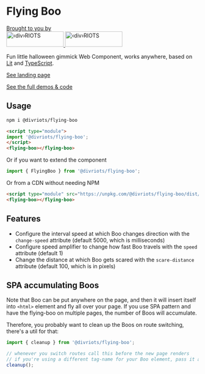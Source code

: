 # Flying Boo

<p>
  <a href="https://divRIOTS.com">Brought to you by<br/></a>
  <a href="https://divRIOTS.com#gh-light-mode-only">
    <img width="150" height="40" src="https://divRIOTS.com/divriots.svg" alt="‹div›RIOTS" />
  </a>
  <a href="https://divRIOTS.com#gh-dark-mode-only">
    <img width="150" height="40" src="https://divRIOTS.com/divriots-dark.svg" alt="‹div›RIOTS" />
  </a>
</p>

Fun little halloween gimmick Web Component, works anywhere, based on [Lit](https://lit.dev) and [TypeScript](https://www.typescriptlang.org/).

[See landing page](https://divriots.github.io/flying-boo/)

[See the full demos & code](https://webcomponents.dev/edit/YnTmdvNX77ccZIphMD0p/stories/index.stories.js)

## Usage

```sh
npm i @divriots/flying-boo
```

```html
<script type="module">
import '@divriots/flying-boo';
</script>
<flying-boo></flying-boo>
```

Or if you want to extend the component

```js
import { FlyingBoo } from '@divriots/flying-boo';
```

Or from a CDN without needing NPM

```html
<script type="module" src="https://unpkg.com/@divriots/flying-boo/dist/index.js?module"></script>
<flying-boo></flying-boo>
```

## Features

- Configure the interval speed at which Boo changes direction with the `change-speed` attribute (default 5000, which is milliseconds)
- Configure speed amplifier to change how fast Boo travels with the `speed` attribute (default 1)
- Change the distance at which Boo gets scared with the `scare-distance` attribute (default 100, which is in pixels)

## SPA accumulating Boos

Note that Boo can be put anywhere on the page, and then it will insert itself into `<html>` element and fly all over your page.
If you use SPA pattern and have the flying-boo on multiple pages, the number of Boos will accumulate.

Therefore, you probably want to clean up the Boos on route switching, there's a util for that:

```js
import { cleanup } from '@divriots/flying-boo';

// whenever you switch routes call this before the new page renders
// if you're using a different tag-name for your Boo element, pass it as an argument
cleanup();
```
